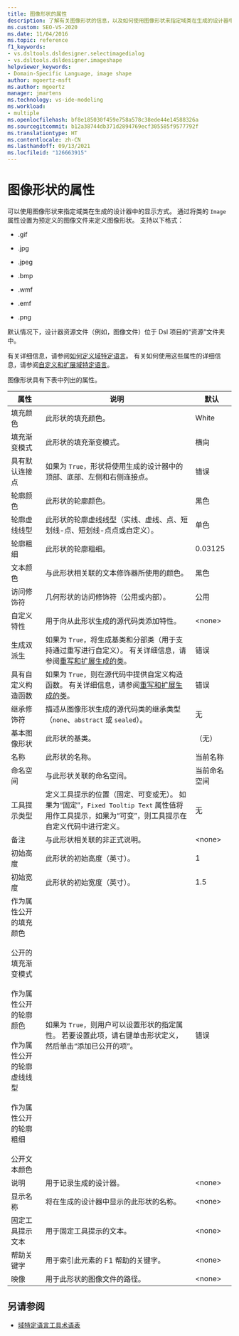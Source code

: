 ```yaml
---
title: 图像形状的属性
description: 了解有关图像形状的信息，以及如何使用图像形状来指定域类在生成的设计器中的显示方式。
ms.custom: SEO-VS-2020
ms.date: 11/04/2016
ms.topic: reference
f1_keywords:
- vs.dsltools.dsldesigner.selectimagedialog
- vs.dsltools.dsldesigner.imageshape
helpviewer_keywords:
- Domain-Specific Language, image shape
author: mgoertz-msft
ms.author: mgoertz
manager: jmartens
ms.technology: vs-ide-modeling
ms.workload:
- multiple
ms.openlocfilehash: bf8e185030f459e758a578c38ede44e14588326a
ms.sourcegitcommit: b12a38744db371d2894769ecf305585f9577792f
ms.translationtype: HT
ms.contentlocale: zh-CN
ms.lasthandoff: 09/13/2021
ms.locfileid: "126663915"
---
```

# <a name="properties-of-image-shapes"></a>图像形状的属性

可以使用图像形状来指定域类在生成的设计器中的显示方式。 通过将类的 `Image` 属性设置为预定义的图像文件来定义图像形状。 支持以下格式：

- .gif

- .jpg

- .jpeg

- .bmp

- .wmf

- .emf

- .png

默认情况下，设计器资源文件（例如，图像文件）位于 Dsl 项目的“资源”文件夹中。 

有关详细信息，请参阅[如何定义域特定语言](../modeling/how-to-define-a-domain-specific-language.md)。 有关如何使用这些属性的详细信息，请参阅[自定义和扩展域特定语言](../modeling/customizing-and-extending-a-domain-specific-language.md)。

图像形状具有下表中列出的属性。

|属性|说明|默认|
|-|-|-|
|填充颜色|此形状的填充颜色。|White|
|填充渐变模式|此形状的填充渐变模式。|横向|
|具有默认连接点|如果为 `True`，形状将使用生成的设计器中的顶部、底部、左侧和右侧连接点。|错误|
|轮廓颜色|此形状的轮廓颜色。|黑色|
|轮廓虚线线型|此形状的轮廓虚线线型（实线、虚线、点、短划线-点、短划线-点点或自定义）。|单色|
|轮廓粗细|此形状的轮廓粗细。|0.03125|
|文本颜色|与此形状相关联的文本修饰器所使用的颜色。|黑色|
|访问修饰符|几何形状的访问修饰符（公用或内部）。|公用|
|自定义特性|用于向从此形状生成的源代码类添加特性。|\<none>|
|生成双派生|如果为 `True`，将生成基类和分部类（用于支持通过重写进行自定义）。 有关详细信息，请参阅[重写和扩展生成的类](../modeling/overriding-and-extending-the-generated-classes.md)。|错误|
|具有自定义构造函数|如果为 `True`，则在源代码中提供自定义构造函数。 有关详细信息，请参阅[重写和扩展生成的类](../modeling/overriding-and-extending-the-generated-classes.md)。|错误|
|继承修饰符|描述从图像形状生成的源代码类的继承类型（`none`、`abstract` 或 `sealed`）。|无|
|基本图像形状|此形状的基类。|（无）|
|名称|此形状的名称。|当前名称|
|命名空间|与此形状关联的命名空间。|当前命名空间|
|工具提示类型|定义工具提示的位置（固定、可变或无）。 如果为“固定”，`Fixed Tooltip Text` 属性值将用作工具提示，如果为“可变”，则工具提示在自定义代码中进行定义。|无|
|备注|与此形状相关联的非正式说明。|\<none>|
|初始高度|此形状的初始高度（英寸）。|1|
|初始宽度|此形状的初始宽度（英寸）。|1.5|
|作为属性公开的填充颜色<br /><br /> 公开的填充渐变模式<br /><br /> 作为属性公开的轮廓颜色<br /><br /> 作为属性公开的轮廓虚线线型<br /><br /> 作为属性公开的轮廓粗细<br /><br /> 公开文本颜色|如果为 `True`，则用户可以设置形状的指定属性。 若要设置此项，请右键单击形状定义，然后单击“添加已公开的项”。|错误|
|说明|用于记录生成的设计器。|\<none>|
|显示名称|将在生成的设计器中显示的此形状的名称。|\<none>|
|固定工具提示文本|用于固定工具提示的文本。|\<none>|
|帮助关键字|用于索引此元素的 F1 帮助的关键字。|\<none>|
|映像|用于此形状的图像文件的路径。|\<none>|

## <a name="see-also"></a>另请参阅

- [域特定语言工具术语表](/previous-versions/bb126564(v=vs.100))